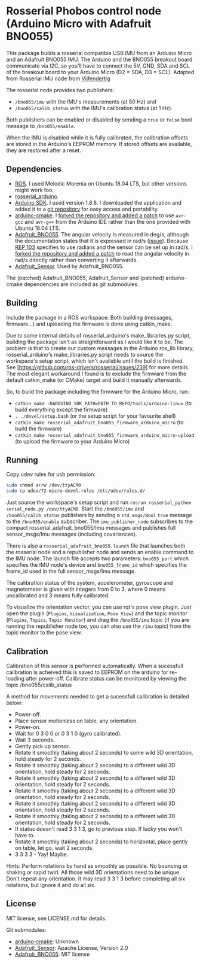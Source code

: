 # Rosserial Phobos control node (Arduino Micro with Adafruit BNO055)

This package builds a rosserial compatible USB IMU from an Arduino Micro and an Adafruit BNO055 IMU. The Arduino and the BNO055 breakout board communicate via I2C, so you'll have to connect the 5V, GND, SDA and SCL of the breakout board to your Arduino Micro (D2 = SDA, D3 = SCL). Adapted from Rosserial IMU node from [Vijfendertig](https://github.com/Vijfendertig/rosserial_adafruit_bno055)

The rosserial node provides two publishers:

- `/bno055/imu` with the IMU's measurements (at 50 Hz) and
- `/bno055/calib_status` with the IMU's calibration status (at 1 Hz).

Both publishers can be enabled or disabled by sending a `true` or `false` bool message to `/bno055/enable`.

When the IMU is disabled while it is fully calibrated, the calibration offsets are stored in the Arduino's EEPROM memory. If stored offsets are available, they are restored after a reset.

## Dependencies

- [ROS](http://www.ros.org/). I used Melodic Morenia on Ubuntu 18.04 LTS, but other versions might work too.
- [rosserial_arduino](http://wiki.ros.org/rosserial_arduino).
- [Arduino SDK](https://www.arduino.cc/en/main/software). I used version 1.8.8. I downloaded the application and added it to a [git repository](https://github.com/i3drobotics/arduino-linux.git) for easy access and portability. 
- [arduino-cmake](https://github.com/queezythegreat/arduino-cmake). I [forked the repository and added a patch](https://github.com/Vijfendertig/arduino-cmake) to use `avr-gcc` and `avr-g++` from the Arduino IDE rather than the one provided with Ubuntu 18.04 LTS.
- [Adafruit_BNO055](https://github.com/adafruit/Adafruit_BNO055). The angular velocity is measured in deg/s, although the documentation states that it is expressed in rad/s ([issue](https://github.com/adafruit/Adafruit_BNO055/issues/50)). Because [REP 103](www.ros.org/reps/rep-0103.html) specifies to use radians and the sensor can be set up in rad/s, I [forked the repository and added a patch](https://github.com/Vijfendertig/Adafruit_BNO055) to read the angular velocity in rad/s directly rather than converting it afterwards.
- [Adafruit_Sensor](https://github.com/adafruit/Adafruit_Sensor). Used by Adafruit_BNO055.

The (patched) Adafruit_BNO055, Adafruit_Sensor and (patched) arduino-cmake dependencies are included as git submodules.

## Building

Include the package in a ROS workspace. Both building (messages, firmware...) and uploading the firmware is done using catkin_make.

Due to some internal details of rosserial_arduino's make_libraries.py script, building the package isn't as straightforward as I would like it to be. The problem is that to create our custom messages in the Arduino ros_lib library, rosserial_arduino's make_libraries.py script needs to source the workspace's setup script, which isn't available until the build is finished. See [https://github.com/ros-drivers/rosserial/issues/239] for more details. 
The most elegant workaround I found is to exclude the firmware from the default catkin_make (or CMake) target and build it manually afterwards.

So, to build the package including the firmware for the Arduino Micro, run:

- `catkin_make -DARDUINO_SDK_PATH=PATH_TO_REPO/tools/arduino-linux` (to build everything except the firmware)
- `. ./devel/setup.bash` (or the setup script for your favourite shell)
- `catkin_make rosserial_adafruit_bno055_firmware_arduino_micro` (to build the firmware)
- `catkin_make rosserial_adafruit_bno055_firmware_arduino_micro-upload` (to upload the firmware to your Arduino Micro)

## Running

Copy udev rules for usb permission:

```bash
sudo chmod a+rw /dev/ttyACM0
sudo cp udev/72-micro-devel.rules /etc/udev/rules.d/
```

Just source the workspace's setup script and run `rosrun rosserial_python serial_node.py /dev/ttyACM0`. Start the `/bno055/imu` and `/bno055/calib_status` publishers by sending a `std_msgs/Bool` `true` message to the `/bno055/enable` subscriber. The `imu_publisher_node` subscribes to the compact rosserial_adafruit_bno055/Imu messages and publishes full sensor_msgs/Imu messages (including covariances).

There is also a `rosserial_adafruit_bno055.launch` file that launches both the rosserial node and a republisher node and sends an enable command to the IMU node. The launch file accepts two parameters: `bno055_port` which specifies the IMU node's device and `bno055_frame_id` which specifies the frame_id used in the full sensor_msgs/Imu message.

The calibration status of the system, accelerometer, gyroscope and magnetometer is given with integers from 0 to 3, where 0 means uncalibrated and 3 means fully calibrated.

To visualize the orientation vector, you can use rqt's pose view plugin. Just open the plugin (`Plugins`, `Visualization`, `Pose View`) and the topic monitor (`Plugins`, `Topics`, `Topic Monitor`) and drag the `/bno055/imu` topic (if you are running the republisher node too, you can also use the `/imu` topic) from the topic monitor to the pose view.

## Calibration
Calibration of this sensor is performed automatically. When a sucessfull calibration is acheived this is saved to EEPROM on the arduino for re-loading after power-off. 
Calibrate status can be monitored by viewing the topic /bno055/calib_status

A method for movements needed to get a sucessfull calibration is detailed below:
- Power-off.
- Place sensor motionless on table, any orientation.
- Power-on.
- Wait for 0 3 0 0 or 0 3 1 0 (gyro calibrated).
- Wait 3 seconds.
- Gently pick up sensor.
- Rotate it smoothly (taking about 2 seconds) to some wild 3D orientation, hold steady for 2 seconds.
- Rotate it smoothly (taking about 2 seconds) to a different wild 3D orientation, hold steady for 2 seconds.
- Rotate it smoothly (taking about 2 seconds) to a different wild 3D orientation, hold steady for 2 seconds.
- Rotate it smoothly (taking about 2 seconds) to a different wild 3D orientation, hold steady for 2 seconds.
- Rotate it smoothly (taking about 2 seconds) to a different wild 3D orientation, hold steady for 2 seconds.
- Rotate it smoothly (taking about 2 seconds) to a different wild 3D orientation, hold steady for 2 seconds.
- If status doesn't read 3 3 1 3, go to previous step. If lucky you won't have to.
- Rotate it smoothly (taking about 2 seconds) to horizontal, place gently on table, let go, wait 2 seconds.
- 3 3 3 3 - Yay! Maybe.

Hints:
Perform rotations by hand as smoothly as possible. No bouncing or shaking or rapid twirl.
All those wild 3D orientations need to be unique. Don't repeat any orientation.
It may read 3 3 1 3 before completing all six rotations, but ignore it and do all six.

## License

MIT license, see LICENSE.md for details.

Git submodules:

- [arduino-cmake](https://github.com/queezythegreat/arduino-cmake): Unknown
- [Adafruit_Sensor](https://github.com/adafruit/Adafruit_Sensor): Apache License, Version 2.0
- [Adafruit_BNO055](https://github.com/adafruit/Adafruit_BNO055): MIT license
